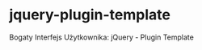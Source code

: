 jquery-plugin-template
======================

Bogaty Interfejs Użytkownika: jQuery - Plugin Template
